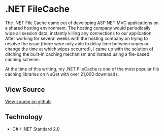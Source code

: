 # .NET FileCache
The .NET File Cache came out of developing ASP.NET MVC applications on a shared hosting environment.  The hosting company would periodically wipe all session data, instantly killing any connections to our application.  After working for several weeks with the hosting company on trying to resolve the issue (there were only able to delay time between wipes or change the time at which wipes occurred), I came up with the solution of ditching the built-in caching mechanism and instead using a file-based caching scheme.  

At the time of this writing, my .NET FileCache is one of the most popular file caching libraries on NuGet with over 21,000 downloads.  

## View Source
[View source on github](https://github.com/acarteas/FileCache)

## Technology
* C# / .NET Standard 2.0
